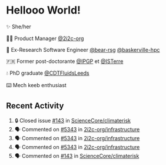 # Hellooo World!

✨ She/her

👩‍💻 Product Manager [@2i2c-org](https://2i2c.org/)

🐻 Ex-Research Software Engineer [@bear-rsg](https://github.com/bear-rsg) [@baskerville-hpc](https://github.com/baskerville-hpc) 

🇫🇷 Former post-doctorante [@IPGP](https://github.com/IPGP) et [@ISTerre](https://www.isterre.fr/) 

💧 PhD graduate [@CDTFluidsLeeds](https://fluid-dynamics.leeds.ac.uk/) 

⌨️ Mech keeb enthusiast 

## Recent Activity 

<!--START_SECTION:activity-->
1. 🔒 Closed issue [#143](https://github.com/ScienceCore/climaterisk/issues/143) in [ScienceCore/climaterisk](https://github.com/ScienceCore/climaterisk)
2. 🗣 Commented on [#5343](https://github.com/2i2c-org/infrastructure/issues/5343#issuecomment-2602528467) in [2i2c-org/infrastructure](https://github.com/2i2c-org/infrastructure)
3. 🗣 Commented on [#5343](https://github.com/2i2c-org/infrastructure/issues/5343#issuecomment-2602524783) in [2i2c-org/infrastructure](https://github.com/2i2c-org/infrastructure)
4. 🗣 Commented on [#5343](https://github.com/2i2c-org/infrastructure/issues/5343#issuecomment-2602284053) in [2i2c-org/infrastructure](https://github.com/2i2c-org/infrastructure)
5. 🗣 Commented on [#143](https://github.com/ScienceCore/climaterisk/issues/143#issuecomment-2602108571) in [ScienceCore/climaterisk](https://github.com/ScienceCore/climaterisk)
<!--END_SECTION:activity-->
